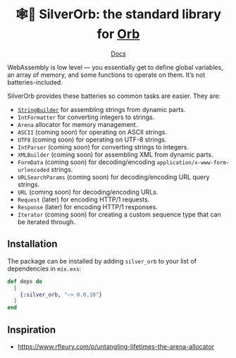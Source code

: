 <h1 align="center">🕸️🔋 SilverOrb: the standard library for <a href="https://github.com/RoyalIcing/Orb">Orb</a></h1>

<p dir="ltr" align="center"><a href="https://hexdocs.pm/silver_orb" rel="nofollow">Docs</a></p>

WebAssembly is low level — you essentially get to define global variables, an array of memory, and some functions to operate on them. It’s not batteries-included.

SilverOrb provides these batteries so common tasks are easier. They are:

- [`StringBuilder`](https://hexdocs.pm/silver_orb/SilverOrb.StringBuilder.html) for assembling strings from dynamic parts.
- `IntFormatter` for converting integers to strings.
- `Arena` allocator for memory management.
- `ASCII` (coming soon) for operating on ASCII strings.
- `UTF8` (coming soon) for operating on UTF-8 strings.
- `IntParser` (coming soon) for converting strings to integers.
- `XMLBuilder` (coming soon) for assembling XML from dynamic parts.
- `FormData` (coming soon) for decoding/encoding `application/x-www-form-urlencoded` strings.
- `URLSearchParams` (coming soon) for decoding/encoding URL query strings.
- `URL` (coming soon) for decoding/encoding URLs.
- `Request` (later) for encoding HTTP/1 requests.
- `Response` (later) for encoding HTTP/1 responses.
- `Iterator` (coming soon) for creating a custom sequence type that can be iterated through.

## Installation

The package can be installed by adding `silver_orb` to your list of dependencies in `mix.exs`:

```elixir
def deps do
  [
    {:silver_orb, "~> 0.0.10"}
  ]
end
```

## Inspiration

- https://www.rfleury.com/p/untangling-lifetimes-the-arena-allocator
